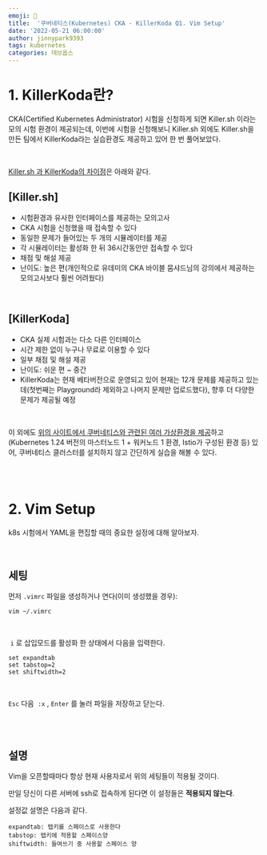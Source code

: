```yaml
---
emoji: 🔧
title:  '쿠버네티스(Kubernetes) CKA - KillerKoda Q1. Vim Setup'
date: '2022-05-21 06:00:00'
author: jinnypark9393
tags: kubernetes
categories: 데브옵스
---
```


# 1. KillerKoda란?

CKA(Certified Kubernetes Administrator) 시험을 신청하게 되면 Killer.sh 이라는 모의 시험 환경이 제공되는데, 이번에 시험을 신청해보니 Killer.sh 외에도 Killer.sh을 만든 팀에서 KillerKoda라는 실습환경도 제공하고 있어 한 번 풀어보았다.

<br/>

[Killer.sh 과 KillerKoda의 차이점](https://killercoda.com/killer-shell)은 아래와 같다.

## [Killer.sh]

- 시험환경과 유사한 인터페이스를 제공하는 모의고사
- CKA 시험을 신청했을 때 접속할 수 있다
- 동일한 문제가 들어있는 두 개의 시뮬레이터를 제공
- 각 시뮬레이터는 활성화 한 뒤 36시간동안만 접속할 수 있다
- 채점 및 해설 제공
- 난이도: 높은 편(개인적으로 유데미의 CKA 바이블 뭄샤드님의 강의에서 제공하는 모의고사보다 훨씬 어려웠다)

<br/>

## [KillerKoda]

- CKA 실제 시험과는 다소 다른 인터페이스
- 시간 제한 없이 누구나 무료로 이용할 수 있다
- 일부 채점 및 해설 제공
- 난이도: 쉬운 편 ~ 중간
- KillerKoda는 현재 베타버전으로 운영되고 있어 현재는 12개 문제를 제공하고 있는데(첫번째는 Playground라 제외하고 나머지 문제만 업로드했다), 향후 더 다양한 문제가 제공될 예정

<br/>

이 외에도 [위의 사이트에서 쿠버네티스와 관련된 여러 가상환경을 제공](https://killercoda.com/playgrounds)하고(Kubernetes 1.24 버전의 마스터노드 1 + 워커노드 1 환경, Istio가 구성된 환경 등) 있어, 쿠버네티스 클러스터를 설치하지 않고 간단하게 실습을 해볼 수 있다.

<br/><br/>


# 2. Vim Setup

k8s 시험에서 YAML을 편집할 때의 중요한 설정에 대해 알아보자.

<br/>

## 세팅

먼저 `.vimrc` 파일을 생성하거나 연다(이미 생성했을 경우):

```
vim ~/.vimrc

```

<br/>

 `i` 로 삽입모드를 활성화 한 상태에서 다음을 입력한다.

```
set expandtab
set tabstop=2
set shiftwidth=2

```

<br/>

`Esc` 다음  `:x` , `Enter` 를 눌러 파일을 저장하고 닫는다.

<br/><br/>

## 설명

Vim을 오픈할때마다 항상 현재 사용자로서 위의 세팅들이 적용될 것이다.

만일 당신이 다른 서버에 ssh로 접속하게 된다면 이 설정들은 **적용되지 않는다**.

설정값 설명은 다음과 같다.

```
expandtab: 탭키를 스페이스로 사용한다
tabstop: 탭키에 적용할 스페이스양
shiftwidth: 들여쓰기 중 사용할 스페이스 양
```

<br/>